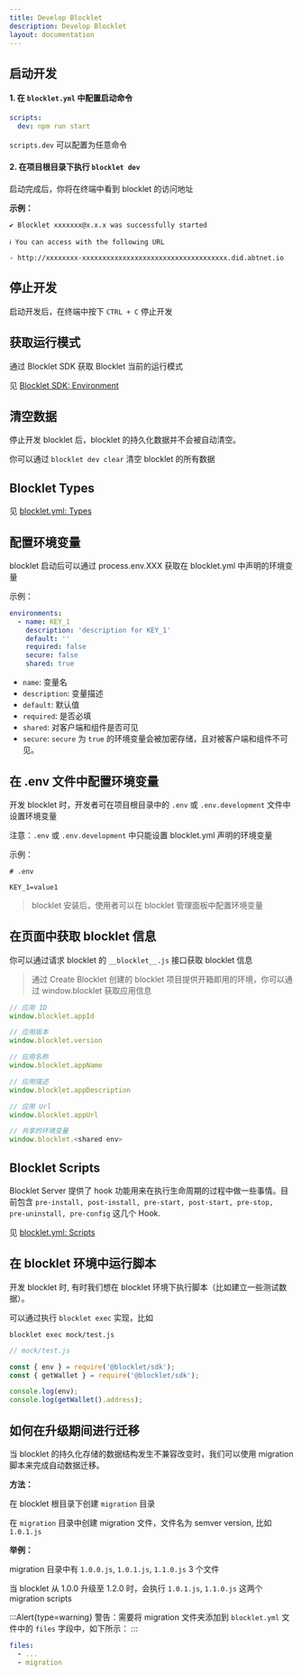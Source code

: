 ```yaml
---
title: Develop Blocklet
description: Develop Blocklet
layout: documentation
---
```


## 启动开发

#### 1. 在 `blocklet.yml` 中配置启动命令

```yml
scripts:
  dev: npm run start
```

`scripts.dev` 可以配置为任意命令

#### 2. 在项目根目录下执行 `blocklet dev`

启动完成后，你将在终端中看到 blocklet 的访问地址

**示例：**

```
✔ Blocklet xxxxxxx@x.x.x was successfully started

ℹ You can access with the following URL

- http://xxxxxxxx-xxxxxxxxxxxxxxxxxxxxxxxxxxxxxxxxxxxx.did.abtnet.io
```

<!-- blocklet dev install/start/remove 打算废弃 https://github.com/ArcBlock/blocklet-server/issues/5165 -->

## 停止开发

启动开发后，在终端中按下 `CTRL + C` 停止开发

## 获取运行模式

通过 Blocklet SDK 获取 Blocklet 当前的运行模式

见 [Blocklet SDK: Environment](/reference/blocklet-sdk#mode)

## 清空数据

停止开发 blocklet 后，blocklet 的持久化数据并不会被自动清空。

你可以通过 `blocklet dev clear` 清空 blocklet 的所有数据

## Blocklet Types

见 [blocklet.yml: Types](/reference/blocklet-spec#types)

## 配置环境变量

blocklet 启动后可以通过 process.env.XXX 获取在 blocklet.yml 中声明的环境变量

示例：

```yml
environments:
  - name: KEY_1
    description: 'description for KEY_1'
    default: ''
    required: false
    secure: false
    shared: true
```

- `name`: 变量名
- `description`: 变量描述
- `default`: 默认值
- `required`: 是否必填
- `shared`: 对客户端和组件是否可见
- `secure`: `secure` 为 `true` 的环境变量会被加密存储，且对被客户端和组件不可见。

## 在 .env 文件中配置环境变量

开发 blocklet 时，开发者可在项目根目录中的 `.env` 或 `.env.development` 文件中设置环境变量

注意：`.env` 或 `.env.development` 中只能设置 blocklet.yml 声明的环境变量

示例：

```
# .env

KEY_1=value1

```

> blocklet 安装后，使用者可以在 blocklet 管理面板中配置环境变量

## 在页面中获取 blocklet 信息

你可以通过请求 blocklet 的 `__blocklet__.js` 接口获取 blocklet 信息

> 通过 Create Blocklet 创建的 blocklet 项目提供开箱即用的环境，你可以通过 window.blocklet 获取应用信息

```js
// 应用 ID
window.blocklet.appId

// 应用版本
window.blocklet.version

// 应用名称
window.blocklet.appName

// 应用描述
window.blocklet.appDescription

// 应用 Url
window.blocklet.appUrl

// 共享的环境变量
window.blocklet.<shared env>
```

## Blocklet Scripts

Blocklet Server 提供了 hook 功能用来在执行生命周期的过程中做一些事情。目前包含 `pre-install, post-install, pre-start, post-start, pre-stop, pre-uninstall, pre-config` 这几个 Hook.

见 [blocklet.yml: Scripts](/reference/blocklet-spec#scripts)

## 在 blocklet 环境中运行脚本

开发 blocklet 时, 有时我们想在 blocklet 环境下执行脚本（比如建立一些测试数据）。

可以通过执行 `blocklet exec` 实现，比如

```
blocklet exec mock/test.js
```

```js
// mock/test.js

const { env } = require('@blocklet/sdk');
const { getWallet } = require('@blocklet/sdk');

console.log(env);
console.log(getWallet().address);
```

## 如何在升级期间进行迁移

当 blocklet 的持久化存储的数据结构发生不兼容改变时，我们可以使用 migration 脚本来完成自动数据迁移。

**方法：**

在 blocklet 根目录下创建 `migration` 目录

在 `migration` 目录中创建 migration 文件，文件名为 semver version, 比如 `1.0.1.js`

**举例：**

migration 目录中有 `1.0.0.js`, `1.0.1.js`, `1.1.0.js` 3 个文件

当 blocklet 从 1.0.0 升级至 1.2.0 时，会执行 `1.0.1.js`, `1.1.0.js` 这两个 migration scripts

:::Alert{type=warning}
警告：需要将 migration 文件夹添加到 `blocklet.yml` 文件中的 `files` 字段中，如下所示：
:::
```yml
files:
  - ...
  - migration
```

